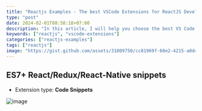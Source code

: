 ```yaml
---
title: "Reactjs Examples - The best VSCode Extensions for ReactJS Developers 2024"
type: "post"
date: 2024-02-01T08:58:18+07:00
description: "In this article, I will help you choose the best VS Code extensions for your work environment to develop React applications"
keywords: ["reactjs", "vscode-extensions"]
categories: ["reactjs-examples"]
tags: ["reactjs"]
image: "https://gist.github.com/assets/31009750/cc81969f-60e2-4215-a0d4-85784d68c341"
---
```


## ES7+ React/Redux/React-Native snippets

- Extension type: **Code Snippets**

![image](https://gist.github.com/assets/31009750/6f872f9c-a7a3-42b1-8ab9-4917f3c505a1)
